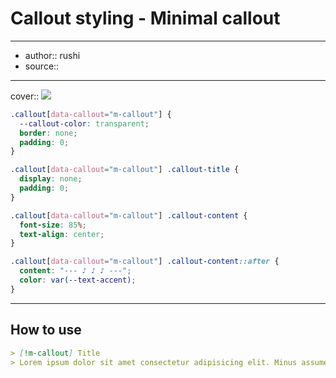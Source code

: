 

# Callout styling - Minimal callout

---

- author:: rushi
- source::

---

cover:: ![](https://i.imgur.com/nmyuR4y.png)

```css
.callout[data-callout="m-callout"] {
  --callout-color: transparent;
  border: none;
  padding: 0;
}

.callout[data-callout="m-callout"] .callout-title {
  display: none;
  padding: 0;
}

.callout[data-callout="m-callout"] .callout-content {
  font-size: 85%;
  text-align: center;
}

.callout[data-callout="m-callout"] .callout-content::after {
  content: "--- ♪ ♪ ♪ ---";
  color: var(--text-accent);
}
```

---

## How to use

```md
> [!m-callout] Title
> Lorem ipsum dolor sit amet consectetur adipisicing elit. Minus assumenda iusto sint officia quas distinctio doloribus harum optio commodi eum!
```
